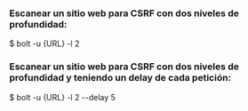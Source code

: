 ### Escanear un sitio web para CSRF con dos niveles de profundidad:
$ bolt -u {URL} -l 2
### Escanear un sitio web para CSRF con dos niveles de profundidad y teniendo un delay de cada petición:
$ bolt -u {URL} -l 2 --delay 5